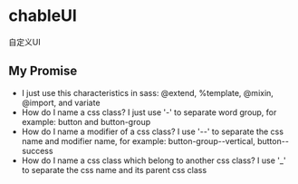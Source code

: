 # chableUI
自定义UI

## My Promise
* I just use this characteristics in sass: @extend, %template, @mixin, @import, and variate
* How do I name a css class? I just use '-' to separate word group, for example: button and button-group
* How do I name a modifier of a css class? I use '--' to separate the css name and modifier name, for example: button-group--vertical, button--success
* How do I name a css class which belong to another css class? I use '_' to separate the css name and its parent css class